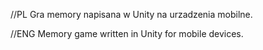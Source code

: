 //PL
Gra memory napisana w Unity na urzadzenia mobilne.

//ENG
Memory game written in Unity for mobile devices.